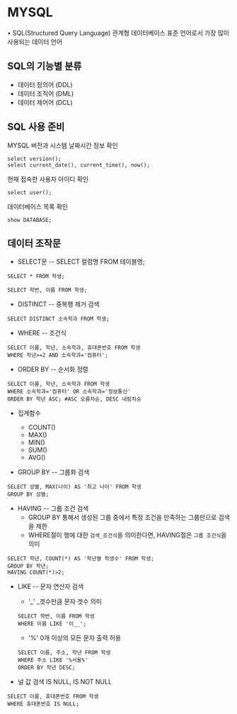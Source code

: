 # MYSQL 
• SQL(Structured Query Language)
관계형 데이터베이스 표준 언어로서 가장 많이 사용되는 데이터 언어


## SQL의 기능별 분류
- 데이터 정의어 (DDL)
- 데이터 조직어 (DML)
- 데이터 제어어 (DCL)

## SQL 사용 준비
MYSQL 버전과 시스템 날짜시간 정보 확인
```
select version();
select current_date(), current_time(), now();
```
현재 접속한 사용자 아이디 확인
```
select user();
```
데이터베이스 목록 확인
```
show DATABASE;
```

## 데이터 조작문
- SELECT문
-- SELECT 컬럼명 FROM 테이블명;
```
SELECT * FROM 학생;
```
```
SELECT 학번, 이름 FROM 학생;
```
- DISTINCT -- 중복행 제거 검색
```
SELECT DISTINCT 소속학과 FROM 학생;
```
- WHERE -- 조건식
```
SELECT 이름, 학년, 소속학과, 휴대폰번호 FROM 학생
WHERE 학년>=2 AND 소속학과='컴퓨터';
```
- ORDER BY -- 순서화 정렬
```
SELECT 이름, 학년, 소속학과 FROM 학생
WHERE 소속학과='컴퓨터' OR 소속학과='정보통신'
ORDER BY 학년 ASC; #ASC 오름차순, DESC 내림차순
```


- 집계함수
    - COUNT()
    - MAX()
    - MIN()
    - SUM()
    - AVG()

- GROUP BY -- 그룹화 검색
```
SELECT 성별, MAX(나이) AS '최고 나이' FROM 학생
GROUP BY 성별;
```
- HAVING -- 그룹 조건 검색
    - GROUP BY 통해서 생성된 그룹 중에서 특정 조건을 만족하는 그룹만으로 검색을 제한
    - WHERE절이 행에 대한 `검색_조건식`을 의미한다면, HAVING절은 `그룹 조건식`을 의미
```
SELECT 학년, COUNT(*) AS '학년별 학생수' FROM 학생;
GROUP BY 학년;
HAVING COUNT(*)>2;
```
- LIKE -- 문자 연산자 검색
    - '_' _겟수만큼 문자 겟수 의미
    ```
    SELECT 학번, 이름 FROM 학생
    WHERE 이름 LIKE '이__';    
    ```
    - '%' 0개 이상의 모든 문자 출력 허용
    ```
    SELECT 이름, 주소, 학년 FROM 학생
    WHERE 주소 LIKE '%서울%'
    ORDER BY 학년 DESC;
    ```

- 널 값 검색 IS NULL, IS NOT NULL 
```
SELECT 이름, 휴대폰번호 FROM 학생
WHERE 휴대폰번호 IS NULL;
```
